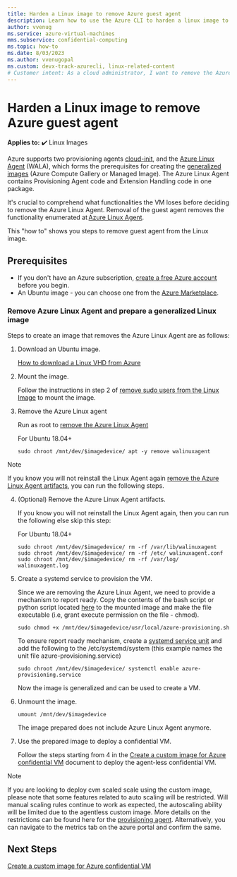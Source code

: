 ```yaml
---
title: Harden a Linux image to remove Azure guest agent
description: Learn how to use the Azure CLI to harden a linux image to remove Azure guest agent.
author: vvenug
ms.service: azure-virtual-machines
mms.subservice: confidential-computing
ms.topic: how-to
ms.date: 8/03/2023
ms.author: vvenugopal
ms.custom: devx-track-azurecli, linux-related-content
# Customer intent: As a cloud administrator, I want to remove the Azure Linux Agent from a Linux image so that I can harden the image for confidential computing and restrict unnecessary functionalities.
---
```


# Harden a Linux image to remove Azure guest agent

**Applies to:** :heavy_check_mark: Linux Images

Azure supports two provisioning agents [cloud-init](https://github.com/canonical/cloud-init), and the [Azure Linux Agent](https://github.com/Azure/WALinuxAgent) (WALA), which forms the prerequisites for creating the [generalized images](/azure/virtual-machines/generalize#linux) (Azure Compute Gallery or Managed Image). The Azure Linux Agent contains Provisioning Agent code and Extension Handling code in one package.

It's crucial to comprehend what functionalities the VM loses before deciding to remove the Azure Linux Agent. Removal of the guest agent removes the functionality enumerated at [Azure Linux Agent](/azure/virtual-machines/extensions/agent-linux?branch=pr-en-us-247336).

This "how to" shows you steps to remove guest agent from the Linux image.
## Prerequisites

- If you don't have an Azure subscription, [create a free Azure account](https://azure.microsoft.com/free/?WT.mc_id=A261C142F) before you begin.
- An Ubuntu image - you can choose one from the [Azure Marketplace](/azure/virtual-machines/linux/cli-ps-findimage).

### Remove Azure Linux Agent and prepare a generalized Linux image

Steps to create an image that removes the Azure Linux Agent are as follows:

1. Download an Ubuntu image.

    [How to download a Linux VHD from Azure](/azure/virtual-machines/linux/download-vhd?tabs=azure-portal)

2. Mount the image.

    Follow the instructions in step 2 of [remove sudo users from the Linux Image](/azure/confidential-computing/harden-the-linux-image-to-remove-sudo-users) to mount the image.

3.  Remove the Azure Linux agent

    Run as root to [remove the Azure Linux Agent](/azure/virtual-machines/linux/disable-provisioning)

    For Ubuntu 18.04+
     ```
    sudo chroot /mnt/dev/$imagedevice/ apt -y remove walinuxagent
    ```


> [!NOTE]
> If you know you will not reinstall the Linux Agent again [remove the Azure Linux Agent artifacts](/azure/virtual-machines/linux/disable-provisioning#:~:text=Step%202%3A%20(Optional)%20Remove%20the%20Azure%20Linux%20Agent%20artifacts), you can run the following steps.


4. (Optional) Remove the Azure Linux Agent artifacts.

    If you know you will not reinstall the Linux Agent again, then you can run the following else skip this step:

    For Ubuntu 18.04+
    ```
    sudo chroot /mnt/dev/$imagedevice/ rm -rf /var/lib/walinuxagent
    sudo chroot /mnt/dev/$imagedevice/ rm -rf /etc/ walinuxagent.conf
    sudo chroot /mnt/dev/$imagedevice/ rm -rf /var/log/ walinuxagent.log
    ```

5. Create a systemd service to provision the VM.

    Since we are removing the Azure Linux Agent, we need to provide a mechanism to report ready. Copy the contents of the bash script or python script located [here](/azure/virtual-machines/linux/no-agent?branch=pr-en-us-247336#add-required-code-to-the-vm) to the mounted image and make the file executable (i.e, grant execute permission on the file - chmod).
    ```
    sudo chmod +x /mnt/dev/$imagedevice/usr/local/azure-provisioning.sh
    ```

    To ensure report ready mechanism, create a [systemd service unit](/azure/virtual-machines/linux/no-agent#:~:text=Automating%20running%20the%20code%20at%20first%20boot)
    and add the following to the /etc/systemd/system (this example names the unit file azure-provisioning.service)
    ```
    sudo chroot /mnt/dev/$imagedevice/ systemctl enable azure-provisioning.service
    ```
    Now the image is generalized and can be used to create a VM.

6. Unmount the image.
    ```
    umount /mnt/dev/$imagedevice
    ```

    The image prepared does not include Azure Linux Agent anymore.

7. Use the prepared image to deploy a confidential VM.

    Follow the steps starting from 4 in the [Create a custom image for Azure confidential VM](/azure/confidential-computing/how-to-create-custom-image-confidential-vm) document to deploy the agent-less confidential VM.

> [!NOTE]
> If you are looking to deploy cvm scaled scale using the custom image, please note that some features related to auto scaling will be restricted. Will manual scaling rules continue to work as expected, the autoscaling ability will be limited due to the agentless custom image. More details on the restrictions can be found here for the [provisioning agent](/azure/virtual-machines/linux/disable-provisioning). Alternatively, you can navigate to the metrics tab on the azure portal and confirm the same.

## Next Steps

[Create a custom image for Azure confidential VM](/azure/confidential-computing/how-to-create-custom-image-confidential-vm)
